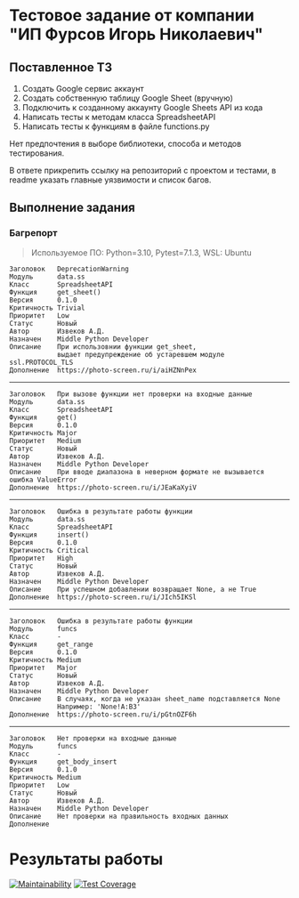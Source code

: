# Тестовое задание от компании "ИП Фурсов Игорь Николаевич"

## Поставленное ТЗ

1. Создать Google сервис аккаунт 
2. Создать собственную таблицу Google Sheet (вручную)
3. Подключить к созданному аккаунту Google Sheets API из кода
4. Написать тесты к методам класса SpreadsheetAPI
5. Написать тесты к функциям в файле functions.py

Нет предпочтения в выборе библиотеки, способа и методов тестирования.

В ответе прикрепить ссылку на репозиторий с проектом и тестами, в readme указать главные уязвимости и список багов.

## Выполнение задания

### Багрепорт


> Используемое ПО: Python=3.10, Pytest=7.1.3, WSL: Ubuntu



    Заголовок   DeprecationWarning
    Модуль      data.ss
    Класс       SpreadsheetAPI
    Функция     get_sheet()
    Версия      0.1.0
    Критичность Trivial
    Приоритет   Low
    Статус      Новый
    Автор       Извеков А.Д.
    Назначен    Middle Python Developer
    Описание    При использовнии функции get_sheet, 
                выдает предупреждение об устаревшем модуле ssl.PROTOCOL_TLS
    Дополнение  https://photo-screen.ru/i/aiHZNnPex

---

    Заголовок   При вызове функции нет проверки на входные данные
    Модуль      data.ss
    Класс       SpreadsheetAPI
    Функция     get()
    Версия      0.1.0
    Критичность Major
    Приоритет   Medium
    Статус      Новый
    Автор       Извеков А.Д.
    Назначен    Middle Python Developer
    Описание    При вводе диапазона в неверном формате не вызывается ошибка ValueError
    Дополнение  https://photo-screen.ru/i/JEaKaXyiV

---

    Заголовок   Ошибка в результате работы функции
    Модуль      data.ss
    Класс       SpreadsheetAPI
    Функция     insert()
    Версия      0.1.0
    Критичность Critical
    Приоритет   High
    Статус      Новый
    Автор       Извеков А.Д.
    Назначен    Middle Python Developer
    Описание    При успешном добавлении возвращает None, а не True
    Дополнение  https://photo-screen.ru/i/JIch5IKSl

---

    Заголовок   Ошибка в результате работы функции
    Модуль      funcs
    Класс       -
    Функция     get_range
    Версия      0.1.0
    Критичность Medium
    Приоритет   Major
    Статус      Новый
    Автор       Извеков А.Д.
    Назначен    Middle Python Developer
    Описание    В случаях, когда не указан sheet_name подставляется None
                Например: 'None!A:B3'
    Дополнение  https://photo-screen.ru/i/pGtnOZF6h


---

    Заголовок   Нет проверки на входные данные
    Модуль      funcs
    Класс       -
    Функция     get_body_insert
    Версия      0.1.0
    Критичность Medium
    Приоритет   Low
    Статус      Новый
    Автор       Извеков А.Д.
    Назначен    Middle Python Developer
    Описание    Нет проверки на правильность входных данных
    Дополнение  


# Результаты работы

[![Maintainability](https://api.codeclimate.com/v1/badges/4a5ebc4b0aaf1d82c28d/maintainability)](https://codeclimate.com/github/IzvekovWeb/Test_Task_Fursov/maintainability)
[![Test Coverage](https://api.codeclimate.com/v1/badges/4a5ebc4b0aaf1d82c28d/test_coverage)](https://codeclimate.com/github/IzvekovWeb/Test_Task_Fursov/test_coverage)